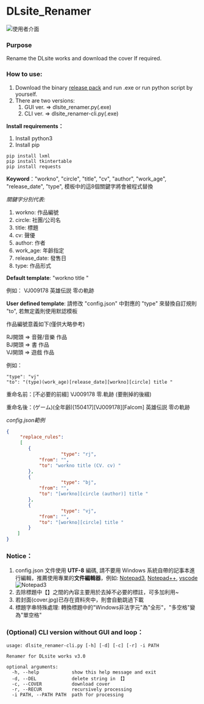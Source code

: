 # DLsite_Renamer
![使用者介面](https://i.imgur.com/L3AMWfp.png)

### Purpose
Rename the DLsite works and download the cover If required.

### How to use:
1. Download the binary [release pack](https://github.com/ch010060/DLsite_Renamer/releases) and run .exe or run python script by yourself.
2. There are two versions:	
	1. GUI ver. => dlsite_renamer.py(.exe)
	2. CLI ver. => dlsite_renamer-cli.py(.exe)

**Install requirements：**
1. Install python3
2. Install pip
```
pip install lxml
pip install tkintertable
pip install requests
```

**Keyword**："workno", "circle", "title", "cv", "author", "work_age", "release_date", "type", 模板中的這8個關鍵字將會被程式替換  

*關鍵字分別代表:*
1. workno: 作品編號
2. circle: 社團/公司名
3. title: 標題
4. cv: 聲優
5. author: 作者
6. work_age: 年齡指定
7. release_date: 發售日
8. type: 作品形式

**Default template**: "workno title "

例如： VJ009178 英雄伝説 零の軌跡

**User defined template**: 請修改 "config.json" 中對應的 "type" 來替換自訂規則 "to", 若無定義則使用默認模板

作品編號意義如下(僅供大略參考)     

RJ開頭 => 音聲/音樂 作品    
BJ開頭 => 書 作品  
VJ開頭 => 遊戲 作品     

例如：
```
"type": "vj"        
"to": "(type)(work_age)[release_date][workno][circle] title "     
```

重命名前：[不必要的前綴] VJ009178 零.軌跡 (要刪掉的後綴)

重命名後：(ゲーム)(全年齢)[150417][VJ009178][Falcom] 英雄伝説 零の軌跡

*config.json範例*
```json
{
	 "replace_rules":
	 [
		{
            		"type": "rj",
			"from": "",
			"to": "workno title (CV. cv) "
		},
		{
            		"type": "bj",
			"from": "",
			"to": "[workno][circle (author)] title "
		},
		{
            		"type": "vj",
			"from": "",
			"to": "[workno][circle] title "
		}
	]
}
```

### Notice：
1. config.json 文件使用 **UTF-8** 編碼, 請不要用 Windows 系統自帶的記事本進行編輯，推薦使用專業的**文件編輯器**，例如: [Notepad3](https://www.appinn.com/notepad3/), [Notepad++](https://notepad-plus-plus.org/), [vscode](https://code.visualstudio.com/)
![Notepad3](https://i.imgur.com/L73BXEZ.png)
2. 去除標題中【】之間的內容主要用於去掉不必要的標註，可多加利用~
3. 若封面(cover.jpg)已存在資料夾中，則會自動跳過下載
4. 標題字串特殊處理: 轉換標題中的"Windows非法字元"為"全形"，"多空格"變為"單空格"

### (Optional) CLI version without GUI and loop：
```
usage: dlsite_renamer-cli.py [-h] [-d] [-c] [-r] -i PATH

Renamer for DLsite works v3.0

optional arguments:
  -h, --help            show this help message and exit
  -d, --DEL             delete string in 【】
  -c, --COVER           download cover
  -r, --RECUR           recursively processing
  -i PATH, --PATH PATH  path for processing
```
